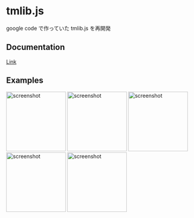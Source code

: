 # tmlib.js

google code で作っていた tmlib.js を再開発

## Documentation

[Link](http://storage.tmlife.net/libs/tmlib.js/docs/index.html)

## Examples

<a href="http://storage.tmlife.net/libs/tmlib.js/examples/shooting/"><img alt="screenshot" width="160" src="http://img716.imageshack.us/img716/1681/8428cff83e0d47619b7a893.png" /></a>
<a href="http://storage.tmlife.net/libs/tmlib.js/examples/circle-collision/"><img alt="screenshot" width="160" src="http://img560.imageshack.us/img560/540/701ebc8b122442fe927b54a.png" /></a>
<a href="http://storage.tmlife.net/libs/tmlib.js/examples/piano/"><img alt="screenshot" width="160" src="http://img23.imageshack.us/img23/9225/cdb3f6596fc240a182a852f.png" /></a>
<a href="http://storage.tmlife.net/libs/tmlib.js/examples/shooting/"><img alt="screenshot" width="160" src="" /></a>
<a href="http://storage.tmlife.net/libs/tmlib.js/examples/shooting/"><img alt="screenshot" width="160" src="" /></a>

